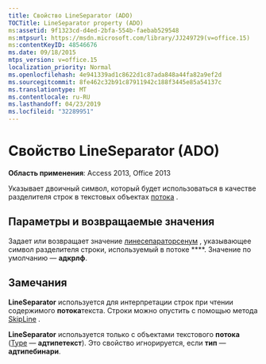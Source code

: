 ```yaml
---
title: Свойство LineSeparator (ADO)
TOCTitle: LineSeparator property (ADO)
ms:assetid: 9f1323cd-d4ed-2bfa-554b-faebab529548
ms:mtpsurl: https://msdn.microsoft.com/library/JJ249729(v=office.15)
ms:contentKeyID: 48546676
ms.date: 09/18/2015
mtps_version: v=office.15
localization_priority: Normal
ms.openlocfilehash: 4e941339ad1c8622d1c87ada848a44fa82a9ef2d
ms.sourcegitcommit: 8fe462c32b91c87911942c188f3445e85a54137c
ms.translationtype: MT
ms.contentlocale: ru-RU
ms.lasthandoff: 04/23/2019
ms.locfileid: "32289951"
---
```

# <a name="lineseparator-property-ado"></a>Свойство LineSeparator (ADO)


**Область применения**: Access 2013, Office 2013

Указывает двоичный символ, который будет использоваться в качестве разделителя строк в текстовых объектах [потока](stream-object-ado.md) .

## <a name="settings-and-return-values"></a>Параметры и возвращаемые значения

Задает или возвращает значение [линесепараторсенум](lineseparatorsenum.md) , указывающее символ разделителя строки, используемый в потоке ****. Значение по умолчанию — **адкрлф**.

## <a name="remarks"></a>Замечания

**LineSeparator** используется для интерпретации строк при чтении содержимого **потока**текста. Строки можно опустить с помощью метода [SkipLine](skipline-method-ado.md) .

**LineSeparator** используется только с объектами текстового **потока** ([Type](type-property-ado-stream.md) — **адтипетекст**). Это свойство игнорируется, если **тип** — **адтипебинари**.

